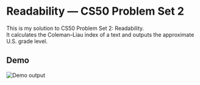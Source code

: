 # Readability — CS50 Problem Set 2

This is my solution to CS50 Problem Set 2: Readability.  
It calculates the Coleman–Liau index of a text and outputs the approximate U.S. grade level.

## Demo

![Demo output](assets/demo.png)

